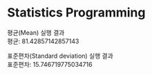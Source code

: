 # Statistics Programming

평균(Mean) 실행 결과<br>
평균: 81.42857142857143<br>

표준편차(Standard deviation) 실행 결과<br>
표준편차: 15.746719775034716<br>
